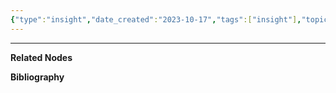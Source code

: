 ```yaml
---
{"type":"insight","date_created":"2023-10-17","tags":["insight"],"topic":null,"url":null,"aliases":null,"summary":null,"dg-publish":true,"layout":null,"banner":null,"cssclasses":null,"permalink":"/900-meta/010-templates/insight/","dgPassFrontmatter":true,"created":"2023-10-17T18:56:16.000-05:00","updated":"2023-10-17T20:04:38.248-05:00"}
---
```



---
**Related Nodes**

**Bibliography**